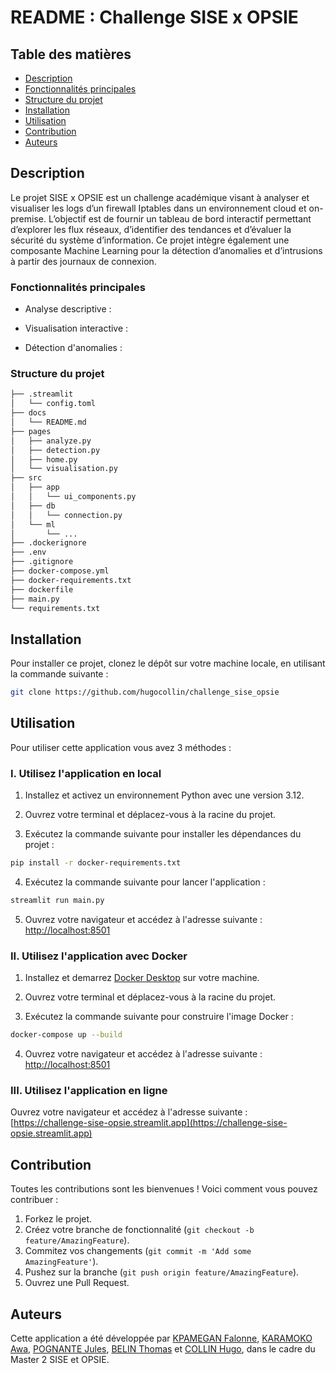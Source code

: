 # README : Challenge SISE x OPSIE

## Table des matières
- [Description](#description)
- [Fonctionnalités principales](#fonctionnalités-principales)
- [Structure du projet](#structure-du-projet)
- [Installation](#installation)
- [Utilisation](#utilisation)
- [Contribution](#contribution)
- [Auteurs](#auteurs)

## Description

Le projet SISE x OPSIE est un challenge académique visant à analyser et visualiser les logs d’un firewall Iptables dans un environnement cloud et on-premise. L’objectif est de fournir un tableau de bord interactif permettant d’explorer les flux réseaux, d’identifier des tendances et d’évaluer la sécurité du système d’information. Ce projet intègre également une composante Machine Learning pour la détection d’anomalies et d’intrusions à partir des journaux de connexion.

### Fonctionnalités principales

- Analyse descriptive :

- Visualisation interactive : 

- Détection d'anomalies : 

### Structure du projet

```bash
├── .streamlit
│   └── config.toml
├── docs
│   └── README.md
├── pages
│   ├── analyze.py
│   ├── detection.py
│   ├── home.py
│   └── visualisation.py
├── src
│   ├── app
│   │   └── ui_components.py
│   ├── db
│   │   └── connection.py
│   └── ml
│       └── ...
├── .dockerignore
├── .env
├── .gitignore
├── docker-compose.yml
├── docker-requirements.txt
├── dockerfile
├── main.py
└── requirements.txt
```

## Installation

Pour installer ce projet, clonez le dépôt sur votre machine locale, en utilisant la commande suivante :

```bash
git clone https://github.com/hugocollin/challenge_sise_opsie
```

## Utilisation

Pour utiliser cette application vous avez 3 méthodes :

### I. Utilisez l'application en local

1. Installez et activez un environnement Python avec une version 3.12.

2. Ouvrez votre terminal et déplacez-vous à la racine du projet.

3. Exécutez la commande suivante pour installer les dépendances du projet :

```bash
pip install -r docker-requirements.txt
```

4. Exécutez la commande suivante pour lancer l'application :

```bash
streamlit run main.py
```

5. Ouvrez votre navigateur et accédez à l'adresse suivante : [http://localhost:8501](http://localhost:8501)

### II. Utilisez l'application avec Docker

1. Installez et demarrez [Docker Desktop](https://www.docker.com/products/docker-desktop/) sur votre machine.

2. Ouvrez votre terminal et déplacez-vous à la racine du projet.

3. Exécutez la commande suivante pour construire l'image Docker :

```bash
docker-compose up --build
```

4. Ouvrez votre navigateur et accédez à l'adresse suivante : [http://localhost:8501](http://localhost:8501)

### III. Utilisez l'application en ligne

Ouvrez votre navigateur et accédez à l'adresse suivante : [https://challenge-sise-opsie.streamlit.app](https://challenge-sise-opsie.streamlit.app)

## Contribution

Toutes les contributions sont les bienvenues ! Voici comment vous pouvez contribuer :

1. Forkez le projet.
2. Créez votre branche de fonctionnalité  (`git checkout -b feature/AmazingFeature`).
3. Commitez vos changements (`git commit -m 'Add some AmazingFeature'`).
4. Pushez sur la branche (`git push origin feature/AmazingFeature`).
5. Ouvrez une Pull Request. 

## Auteurs

Cette application a été développée par [KPAMEGAN Falonne](https://github.com/marinaKpamegan), [KARAMOKO Awa](https://github.com/karamoko17), [POGNANTE Jules](https://github.com/KirkVanHouten), [BELIN Thomas](https://github.com/Thomasp1914935) et [COLLIN Hugo](https://github.com/hugocollin), dans le cadre du Master 2 SISE et OPSIE.